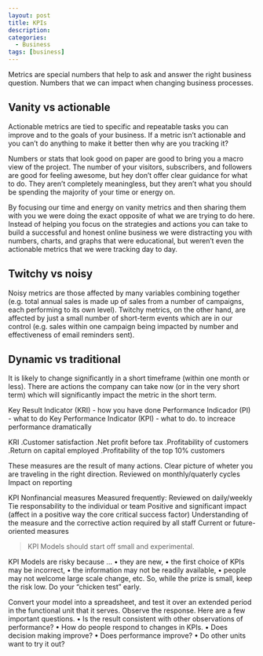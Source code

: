 ```yaml
---
layout: post
title: KPIs
description: 
categories: 
  - Business
tags: [business]
---
```


Metrics are special numbers that help to ask and answer the right business question. Numbers that we can impact when changing business processes.

## Vanity vs actionable

Actionable metrics are tied to specific and repeatable tasks you can improve and to the goals of your business. If a metric isn’t actionable and you can’t do anything to make it better then why are you tracking it?

Numbers or stats that look good on paper are good to bring you a macro view of the project. 
The number of your visitors, subscribers, and followers are good for feeling awesome, but hey don’t offer clear guidance for what to do. They aren’t completely meaningless, but they aren’t what you should be spending the majority of your time or energy on.

By focusing our time and energy on vanity metrics and then sharing them with you we were doing the exact opposite of what we are trying to do here. Instead of helping you focus on the strategies and actions you can take to build a successful and honest online business we were distracting you with numbers, charts, and graphs that were educational, but weren’t even the actionable metrics that we were tracking day to day.

## Twitchy vs noisy

Noisy metrics are those affected by many variables combining together (e.g. total annual sales is made up of sales from a number of campaigns, each performing to its own level). Twitchy metrics, on the other hand, are affected by just a small number of short-term events which are in our control (e.g. sales within one campaign being impacted by number and effectiveness of email reminders sent).

## Dynamic vs traditional

It is likely to change significantly in a short timeframe (within one month or less). There are actions the company can take now (or in the very short term) which will significantly impact the metric in the short term.


Key Result Indicator (KRI) - how you have done
Performance Indicador (PI) - what to do
Key Performance Indicator (KPI) - what to do. to increace performance dramatically

KRI
.Customer satisfaction
.Net profit before tax
.Profitability of customers
.Return on capital employed
.Profitability of the top 10% customers

These measures are the result of many actions.
Clear picture of wheter you are traveling in the right direction.
Reviewed on monthly/quaterly cycles
Impact on reporting


KPI
Nonfinancial measures
Measured frequently: Reviewed on daily/weekly
Tie responsability to the individual or team
Positive and significant impact (affect in a positive way the core critical success factor)
Understanding of the measure and the corrective action required by all staff
Current or future-oriented measures

> KPI Models should start off small and experimental.

KPI Models are risky because …
•	they are new,
•	the first choice of KPIs may be incorrect,
•	the information may not be readily available,
•	people may not welcome large scale change, etc.
So, while the prize is small, keep the risk low. Do your “chicken test” early. 

Convert your model into a spreadsheet, and test it over an extended period in the functional unit that it serves. Observe the response. Here are a few important questions.
•	Is the result consistent with other observations of performance?
•	How do people respond to changes in KPIs.
•	Does decision making improve?
•	Does performance improve?
•	Do other units want to try it out?